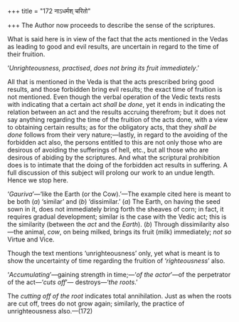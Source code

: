 +++
title = "172 नाऽधर्मश् चरितो"

+++
The Author now proceeds to describe the sense of the scriptures.

What is said here is in view of the fact that the acts mentioned in the
Vedas as leading to good and evil results, are uncertain in regard to
the time of their fruition.

‘*Unrighteousness, practised*, *does not bring its fruit immediately*.’

All that is mentioned in the Veda is that the acts prescribed bring good
results, and those forbidden bring evil results; the exact time of
fruition is not mentioned. Even though the verbal operation of the Vedic
texts rests with indicating that a certain act *shall be done*, yet it
ends in indicating the relation between an act and the results accruing
therefrom; but it does not say anything regarding the time of the
fruition of the acts done, with a view to obtaining certain results; as
for the obligatory acts, that they *shall be done* follows from their
very nature;—lastly, in regard to the avoiding of the forbidden act
also, the persons entitled to this are not only those who are desirous
of avoiding the sufferings of hell, etc., but all those who are desirous
of abiding by the scriptures. And what the scriptural prohibition does
is to intimate that the doing of the forbidden act results in suffering.
A full discussion of this subject will prolong our work to an undue
length. Hence we stop here.

‘*Gauriva*’—‘like the Earth (or the Cow).’—The example cited here is
meant to be both (*a*) ‘similar’ and (*b*) ‘dissimilar.’ (*a*) The
Earth, on having the seed sown in it, does not immediately bring forth
the sheaves of corn; in fact, it requires gradual development; similar
is the case with the Vedic act; this is the similarity (between the
*act* and the *Earth*). (*b*) Through dissimilarity also—the animal,
*cow*, on being milked, brings its fruit (milk) immediately; *not so*
Virtue and Vice.

Though the text mentions ‘unrighteousness’ only, yet what is meant is to
show the uncertainty of time regarding the fruition of ‘*righteousness*’
also.

‘*Accumulating*’—gaining strength in time;—‘*of the actor*’—of the
perpetrator of the act—‘*cuts off*’— destroys—‘*the roots*.’

The *cutting off of the root* indicates total annihilation. Just as when
the roots are cut off, trees do not grow again; similarly, the practice
of unrighteousness also.—(172)



